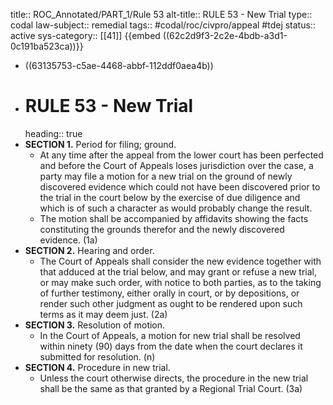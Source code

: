 title:: ROC_Annotated/PART_1/Rule 53
alt-title:: RULE 53 - New Trial
type:: codal
law-subject:: remedial
tags:: #codal/roc/civpro/appeal #tdej
status:: active
sys-category:: [[41]]
{{embed ((62c2d9f3-2c2e-4bdb-a3d1-0c191ba523ca))}}

- ((63135753-c5ae-4468-abbf-112ddf0aea4b))
- # RULE 53 - New Trial
  heading:: true
- **SECTION 1.** Period for filing; ground.
	- At any time after the appeal from the lower court has been perfected and before the Court of Appeals loses jurisdiction over the case, a party may file a motion for a new trial on the ground of newly discovered evidence which could not have been discovered prior to the trial in the court below by the exercise of due diligence and which is of such a character as would probably change the result.
	- The motion shall be accompanied by affidavits showing the facts constituting the grounds therefor and the newly discovered evidence. (1a)
- **SECTION 2.** Hearing and order.
	- The Court of Appeals shall consider the new evidence together with that adduced at the trial below, and may grant or refuse a new trial, or may make such order, with notice to both parties, as to the taking of further testimony, either orally in court, or by depositions, or render such other judgment as ought to be rendered upon such terms as it may deem just. (2a)
- **SECTION 3.** Resolution of motion.
	- In the Court of Appeals, a motion for new trial shall be resolved within ninety (90) days from the date when the court declares it submitted for resolution. (n)
- **SECTION 4.** Procedure in new trial.
	- Unless the court otherwise directs, the procedure in the new trial shall be the same as that granted by a Regional Trial Court. (3a)